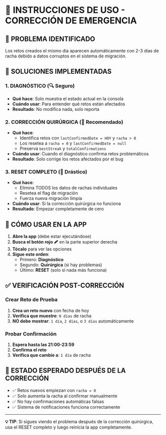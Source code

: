 # 🎯 INSTRUCCIONES DE USO - CORRECCIÓN DE EMERGENCIA

## 🚨 **PROBLEMA IDENTIFICADO**
Los retos creados el mismo día aparecen automáticamente con 2-3 días de racha debido a datos corruptos en el sistema de migración.

## 🔧 **SOLUCIONES IMPLEMENTADAS**

### **1. DIAGNÓSTICO (🔍 Seguro)**
- **Qué hace**: Solo muestra el estado actual en la consola
- **Cuándo usar**: Para entender qué retos están afectados
- **Resultado**: No modifica nada, solo reporta

### **2. CORRECCIÓN QUIRÚRGICA (🎯 Recomendado)**
- **Qué hace**: 
  - Identifica retos con `lastConfirmedDate = HOY` y `racha > 0`
  - Los resetea a `racha = 0` y `lastConfirmedDate = null`
  - Preserva `bestStreak` y `totalConfirmations`
- **Cuándo usar**: Cuando el diagnóstico confirma retos problemáticos
- **Resultado**: Solo corrige los retos afectados por el bug

### **3. RESET COMPLETO (🚨 Drástico)**
- **Qué hace**: 
  - Elimina TODOS los datos de rachas individuales
  - Resetea el flag de migración
  - Fuerza nueva migración limpia
- **Cuándo usar**: Si la corrección quirúrgica no funciona
- **Resultado**: Empezar completamente de cero

## 📱 **CÓMO USAR EN LA APP**

1. **Abre la app** (debe estar ejecutándose)
2. **Busca el botón rojo 🩹** en la parte superior derecha
3. **Tócalo** para ver las opciones
4. **Sigue este orden**:
   - Primero: **Diagnóstico**
   - Segundo: **Quirúrgica** (si hay problemas)
   - Último: **RESET** (solo si nada más funciona)

## ✅ **VERIFICACIÓN POST-CORRECCIÓN**

### **Crear Reto de Prueba**
1. **Crea un reto nuevo** con fecha de hoy
2. **Verifica que muestre**: `0 días` de racha
3. **NO debe mostrar**: `1 día`, `2 días`, o `3 días` automáticamente

### **Probar Confirmación**
1. **Espera hasta las 21:00-23:59**
2. **Confirma el reto**
3. **Verifica que cambie a**: `1 día` de racha

## 🚀 **ESTADO ESPERADO DESPUÉS DE LA CORRECCIÓN**

- ✅ Retos nuevos empiezan con `racha = 0`
- ✅ Solo aumenta la racha al confirmar manualmente
- ✅ No hay confirmaciones automáticas falsas
- ✅ Sistema de notificaciones funciona correctamente

---

**💡 TIP**: Si sigues viendo el problema después de la corrección quirúrgica, usa el RESET completo y luego reinicia la app completamente.

